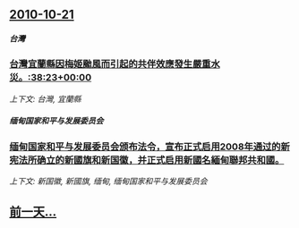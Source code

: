 ## [2010-10-21](/news/2010/10/21/index.md)

##### 台灣
### [ 台灣宜蘭縣因梅姬颱風而引起的共伴效應發生嚴重水災。:38:23+00:00](/news/2010/10/21/台灣宜蘭縣因梅姬颱風而引起的共伴效應發生嚴重水災-38-23-00-00.md)
_上下文: 台灣, 宜蘭縣_

##### 缅甸国家和平与发展委员会
### [ 缅甸国家和平与发展委员会颁布法令，宣布正式启用2008年通过的新宪法所确立的新國旗和新国徽，并正式启用新國名緬甸聯邦共和國。](/news/2010/10/21/缅甸国家和平与发展委员会颁布法令-宣布正式启用2008年通过的新宪法所确立的新國旗和新国徽-并正式启用新國名緬甸聯邦共.md)
_上下文: 新国徽, 新國旗, 缅甸, 缅甸国家和平与发展委员会_

## [前一天...](/news/2010/10/20/index.md)

